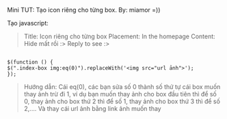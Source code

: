 Mini TUT: Tạo icon riêng cho từng box.
By: miamor =))


Tạo javascript:

> Title: Icon riêng cho từng box
> Placement: In the homepage
> Content: Hide mất rồi :> Reply to see :>

```

$(function () {
$(".index-box img:eq(0)").replaceWith('<img src="url ảnh">');
});

```

> Hướng dẫn:
> Cái eq(0), các bạn sửa số 0 thành số thứ tự cái box muốn thay ảnh trừ đi 1, ví dụ bạn muốn thay ảnh cho box đầu tiên thì để số 0, thay ảnh cho box thứ 2 thì để số 1, thay ảnh cho box thứ 3 thì để số 2,....
> Và thay cái url ảnh bằng link ảnh muốn thay
